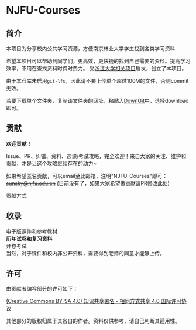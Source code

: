 # NJFU-Courses
## 简介
本项目为分享校内公共学习资源，方便南京林业大学学生找到各类学习资料.  

希望本项目可以帮助到同学们，更高效，更快捷的找到自己需要的资料。提高学习效率，不用在查找资料时费时费力。
受[浙江大学相关项目](https://github.com/QSCTech/zju-icicles)启发，创立了本项目。

由于本仓库未启用`git-lfs`，因此请不要上传单个超过100M的文件，否则commit无效。

若要下载单个文件夹，复制该文件夹的网址，粘贴入[DownGit](https://minhaskamal.github.io/DownGit/#/home)中，选择download即可。

## 贡献

**欢迎贡献！**

Issue、PR、纠错、资料、选课/考试攻略，完全欢迎！来自大家的关注、维护和贡献，才是让这个攻略继续存在的动力~

如果希望匿名贡献，可以email至此邮箱，注明"NJFU-Courses"即可：~~sunsky@njfu.edu.cn~~ (目前没有了，如果大家希望做贡献请PR修改此处)

[贡献方式](https://github.com/NJFU-PT/NJFU-Courses/blob/main/Contribution.md)

## 收录
电子版课件和参考教材  
**历年试卷和复习资料**  
开卷考试  
当然，对于课件和校内非公开资料，需要得到老师的同意才能够上传。

## 许可

由贡献者编写部分的许可如下：

[(Creative Commons BY-SA 4.0) 知识共享署名 - 相同方式共享 4.0 国际许可协议](https://creativecommons.org/licenses/by-nc-sa/4.0/deed.zh)

其他部分的版权归属于其各自的作者。资料仅供参考，请自己判断其适用性。
